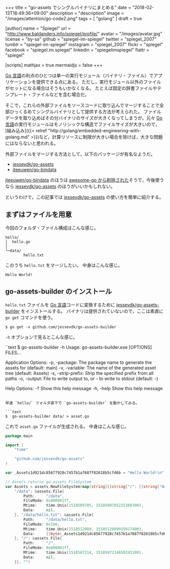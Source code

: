 +++
title = "go-assets でシングルバイナリにまとめる"
date =  "2018-02-13T16:49:36+09:00"
description = "description"
image = "/images/attention/go-code2.png"
tags        = [ "golang" ]
draft = true

[author]
  name      = "Spiegel"
  url       = "http://www.baldanders.info/spiegel/profile/"
  avatar    = "/images/avatar.jpg"
  license   = "by-sa"
  github    = "spiegel-im-spiegel"
  twitter   = "spiegel_2007"
  tumblr    = "spiegel-im-spiegel"
  instagram = "spiegel_2007"
  flickr    = "spiegel"
  facebook  = "spiegel.im.spiegel"
  linkedin  = "spiegelimspiegel"
  flattr    = "spiegel"

[scripts]
  mathjax = true
  mermaidjs = false
+++

[Go 言語]の利点のひとつは単一の実行モジュール（バイナリ・ファイル）でアプリケーションを提供できる点にある。
ただし，実行モジュール以外のファイルがセットになる場合はそうもいかなくなる。
たとえば固定の辞書ファイルやテンプレート・ファイルなどを含む場合だ。

そこで，これらの外部ファイルをソースコードに取り込んでマージすることで全部ひっくるめてシングルバイナリとして提供する方法が考えられた。
ファイルデータを取り込めばその分バイナリのサイズが大きくなってしまうが，元々 [Go 言語]の実行モジュールはモノリシックな構造でファイルサイズが大きいので，[組み込み]({{< relref "http://golang/embedded-engineering-with-golang.md" >}})など，計算リソースに制限が大きい場合を除けば，大きな問題にはならないと思われる。

外部ファイルをマージする方法として，以下のパッケージが有名なようだ。

- [jessevdk/go-assets]
- [jteeuwen/go-bindata]

[jteeuwen/go-bindata] のほうは [awesome-go から削除された](https://pinzolo.github.io/2017/11/13/go-bindata-was-remove-from-awesome-go.html)そうで，今後使うなら
[jessevdk/go-assets] のほうがいいかもしれない。

というわけで，この記事では [jessevdk/go-assets] の使い方を簡単に紹介する。

## まずはファイルを用意

今回のフォルダ・ファイル構成はこんな感じ。

```text
hello/
│  hello.go
│
└─data/
        hello.txt
```

このうち `hello.txt` をマージしたい。
中身はこんな感じ。

```text
Hello World!
```

## go-assets-builder のインストール

 `hello.txt` ファイルを [Go 言語]コードに変換するために [jessevdk/go-assets-builder] をインストールする。
 バイナリは提供されていないので，ここは素直に `go get` コマンドを使う。

```text
$ go get -v github.com/jessevdk/go-assets-builder
```

`-h` オプションで見るとこんな感じ。

``text
$ go-assets-builder -h
Usage:
  go-assets-builder.exe [OPTIONS] FILES...

Application Options:
  -p, -package:       The package name to generate the assets for (default: main)
  -v, -variable:      The name of the generated asset tree (default: Assets)
  -s, -strip-prefix:  Strip the specified prefix from all paths
  -o, -output:        File to write output to, or - to write to stdout
                      (default: -)

Help Options:
  -?                  Show this help message
  -h, -help           Show this help message
```

早速 `hello/` フォルダ直下で `go-assets-builder` を動かしてみる。

```text
$  go-assets-builder data/ > asset.go
```

これで `asset.go` ファイルが生成される。
中身はこんな感じ。

```go
package main

import (
	"time"

	"github.com/jessevdk/go-assets"
)

var _Assets1d921dc85677928c7457b1a7687f82618b5cfd6b = "Hello World!\n"

// Assets returns go-assets FileSystem
var Assets = assets.NewFileSystem(map[string][]string{"/": []string{"data"}, "/data": []string{"hello.txt"}}, map[string]*assets.File{
	"/data": &assets.File{
		Path:     "/data",
		FileMode: 0x800001ff,
		Mtime:    time.Unix(1518509705, 1518509705225360300),
		Data:     nil,
	}, "/data/hello.txt": &assets.File{
		Path:     "/data/hello.txt",
		FileMode: 0x1b6,
		Mtime:    time.Unix(1518512089, 1518512089919917400),
		Data:     []byte(_Assets1d921dc85677928c7457b1a7687f82618b5cfd6b),
	}, "/": &assets.File{
		Path:     "/",
		FileMode: 0x800001ff,
		Mtime:    time.Unix(1518507214, 1518507214658243100),
		Data:     nil,
	}}, "")
```





[Go 言語]: https://golang.org/ "The Go Programming Language"
[jessevdk/go-assets]: https://github.com/jessevdk/go-assets "jessevdk/go-assets: Simple embedding of assets in go"
[jessevdk/go-assets-builder]: https://github.com/jessevdk/go-assets-builder "jessevdk/go-assets-builder: Simple assets builder program for go-assets"
[jteeuwen/go-bindata]: https://github.com/jteeuwen/go-bindata "jteeuwen/go-bindata: Hard fork of jteeuwen/go-bindata because it disappeared, Please refer to issues#5 for details."

<!-- eof -->

